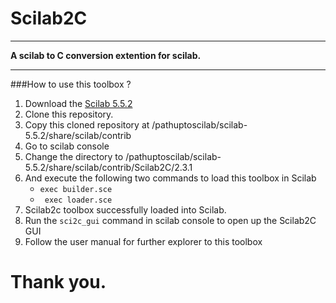 # Scilab2C
- - - - - -
__A scilab to C conversion extention for scilab.__
- - - - - - 
###How to use this toolbox ?
1. Download the [Scilab 5.5.2](http://www.scilab.org/download/latest.fr/)
2. Clone this repository.
3. Copy this cloned repository at /pathuptoscilab/scilab-5.5.2/share/scilab/contrib 
4. Go to scilab console
5. Change the directory to /pathuptoscilab/scilab-5.5.2/share/scilab/contrib/Scilab2C/2.3.1
6. And execute the following two commands to load this toolbox in Scilab
   * `` exec builder.sce ``
   * ``  exec loader.sce ``
7. Scilab2c toolbox successfully loaded into Scilab.
8. Run the ``sci2c_gui`` command in scilab console to open up the Scilab2C GUI
9. Follow the user manual for further explorer to this toolbox

# Thank you.




